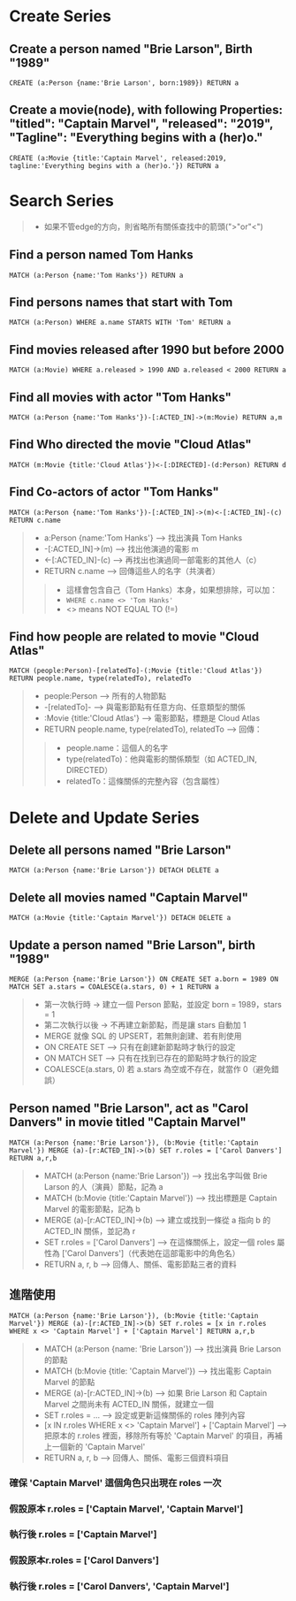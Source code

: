 # Create Series
## Create a person named "Brie Larson", Birth "1989" </br>
`CREATE (a:Person {name:'Brie Larson', born:1989}) RETURN a`

## Create a movie(node), with following Properties: "titled": "Captain Marvel", "released": "2019", "Tagline": "Everything begins with a (her)o." </br>
`CREATE (a:Movie {title:'Captain Marvel', released:2019, tagline:'Everything begins with a (her)o.'}) RETURN a`

# Search Series
>- 如果不管edge的方向，則省略所有關係查找中的箭頭(">"or"<")
## Find a person named Tom Hanks </br>
`MATCH (a:Person {name:'Tom Hanks'}) RETURN a`

## Find persons names that start with Tom </br>
`MATCH (a:Person) WHERE a.name STARTS WITH 'Tom' RETURN a`

## Find movies released after 1990 but before 2000 </br>
`MATCH (a:Movie) WHERE a.released > 1990 AND a.released < 2000 RETURN a`

## Find all movies with actor "Tom Hanks" </br>
`MATCH (a:Person {name:'Tom Hanks'})-[:ACTED_IN]->(m:Movie) RETURN a,m`

## Find Who directed the movie "Cloud Atlas" </br>
`MATCH (m:Movie {title:'Cloud Atlas'})<-[:DIRECTED]-(d:Person) RETURN d`

## Find Co-actors of actor "Tom Hanks" </br>
`MATCH (a:Person {name:'Tom Hanks'})-[:ACTED_IN]->(m)<-[:ACTED_IN]-(c) RETURN c.name`
>- a:Person {name:'Tom Hanks'} --> 找出演員 Tom Hanks
>- -[:ACTED_IN]->(m) --> 找出他演過的電影 m
>- <-[:ACTED_IN]-(c) --> 再找出也演過同一部電影的其他人（c）
>- RETURN c.name --> 回傳這些人的名字（共演者）
>>- 這樣會包含自己（Tom Hanks）本身，如果想排除，可以加：
>>- `WHERE c.name <> 'Tom Hanks'`
>>- <> means NOT EQUAL TO (!=)

## Find how people are related to movie "Cloud Atlas" </br>
`MATCH (people:Person)-[relatedTo]-(:Movie {title:'Cloud Atlas'})
RETURN people.name, type(relatedTo), relatedTo`
>- people:Person --> 所有的人物節點
>- -[relatedTo]- --> 與電影節點有任意方向、任意類型的關係
>- :Movie {title:'Cloud Atlas'} --> 電影節點，標題是 Cloud Atlas
>- RETURN people.name, type(relatedTo), relatedTo --> 回傳：
>>- people.name：這個人的名字
>>- type(relatedTo)：他與電影的關係類型（如 ACTED_IN, DIRECTED）
>>- relatedTo：這條關係的完整內容（包含屬性）


# Delete and Update Series
## Delete all persons named "Brie Larson" </br>
`MATCH (a:Person {name:'Brie Larson'}) DETACH DELETE a`

## Delete all movies named "Captain Marvel" </br>
`MATCH (a:Movie {title:'Captain Marvel'}) DETACH DELETE a`

## Update a person named "Brie Larson", birth "1989" </br>
`MERGE (a:Person {name:'Brie Larson'})
ON CREATE SET a.born = 1989
ON MATCH SET a.stars = COALESCE(a.stars, 0) + 1
RETURN a`

>- 第一次執行時 → 建立一個 Person 節點，並設定 born = 1989，stars = 1
>- 第二次執行以後 → 不再建立新節點，而是讓 stars 自動加 1
>- MERGE	就像 SQL 的 UPSERT，若無則創建、若有則使用
>- ON CREATE SET --> 只有在創建新節點時才執行的設定
>- ON MATCH SET --> 只有在找到已存在的節點時才執行的設定
>- COALESCE(a.stars, 0)	若 a.stars 為空或不存在，就當作 0（避免錯誤）

## Person named "Brie Larson", act as "Carol Danvers" in movie titled "Captain Marvel" </br>
`MATCH (a:Person {name:'Brie Larson'}), (b:Movie {title:'Captain Marvel'})
MERGE (a)-[r:ACTED_IN]->(b) SET r.roles = ['Carol Danvers']
RETURN a,r,b`
>- MATCH (a:Person {name:'Brie Larson'}) --> 找出名字叫做 Brie Larson 的人（演員）節點，記為 a
>- MATCH (b:Movie {title:'Captain Marvel'}) --> 找出標題是 Captain Marvel 的電影節點，記為 b
>- MERGE (a)-[r:ACTED_IN]->(b) --> 建立或找到一條從 a 指向 b 的 ACTED_IN 關係，並記為 r
>- SET r.roles = ['Carol Danvers'] --> 在這條關係上，設定一個 roles 屬性為 ['Carol Danvers']（代表她在這部電影中的角色名）
>- RETURN a, r, b --> 回傳人、關係、電影節點三者的資料

## 進階使用
`MATCH (a:Person {name:'Brie Larson'}), (b:Movie {title:'Captain Marvel'})
MERGE (a)-[r:ACTED_IN]->(b)
SET r.roles = [x in r.roles WHERE x <> 'Captain Marvel'] + ['Captain Marvel']
RETURN a,r,b`
>- MATCH (a:Person {name: 'Brie Larson'}) --> 找出演員 Brie Larson 的節點
>- MATCH (b:Movie {title: 'Captain Marvel'}) --> 找出電影 Captain Marvel 的節點
>- MERGE (a)-[r:ACTED_IN]->(b) --> 如果 Brie Larson 和 Captain Marvel 之間尚未有 ACTED_IN 關係，就建立一個
>- SET r.roles = ... --> 設定或更新這條關係的 roles 陣列內容
>- [x IN r.roles WHERE x <> 'Captain Marvel'] + ['Captain Marvel'] --> 把原本的 r.roles 裡面，移除所有等於 'Captain Marvel' 的項目，再補上一個新的 'Captain Marvel'
>- RETURN a, r, b --> 回傳人、關係、電影三個資料項目 </br>
### 確保 'Captain Marvel' 這個角色只出現在 roles 一次 </br>
### 假設原本 r.roles = ['Captain Marvel', 'Captain Marvel'] </br>
### 執行後 r.roles = ['Captain Marvel'] </br>
### 假設原本r.roles = ['Carol Danvers'] </br>
### 執行後 r.roles = ['Carol Danvers', 'Captain Marvel'] </br>

